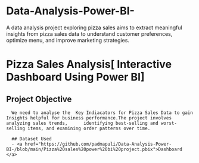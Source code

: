 # Data-Analysis-Power-BI-
A data analysis project exploring pizza sales aims to extract meaningful insights from pizza sales data to understand customer preferences, optimize menu, and improve marketing strategies.
# Pizza Sales Analysis[ Interactive Dashboard Using Power BI]
## Project Objective
      We need to analyse the  Key Indiacators for Pizza Sales Data to gain Insights helpful for business performance.The project involves analyzing sales trends,      identifying best-selling and worst-selling items, and examining order patterns over time.

      ## Dataset Used
      - <a href="https://github.com/padmapuli/Data-Analysis-Power-BI-/blob/main/Pizza%20sales%20power%20bi%20project.pbix">Dashboard </a>
      
       
